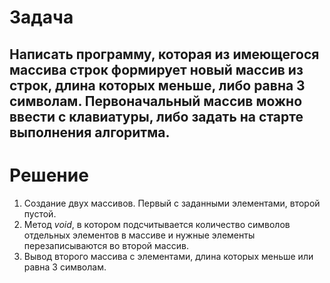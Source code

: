# Задача
## Написать программу, которая из имеющегося массива строк формирует новый массив из строк, длина которых меньше, либо равна 3 символам. Первоначальный массив можно ввести с клавиатуры, либо задать на старте выполнения алгоритма.

# Решение
1. Создание двух массивов. Первый с заданными элементами, второй пустой.
2. Метод *void*, в котором подсчитывается количество символов отдельных элементов в массиве и нужные элементы перезаписываются во второй массив.
3. Вывод второго массива с элементами, длина которых меньше или равна 3 символам.